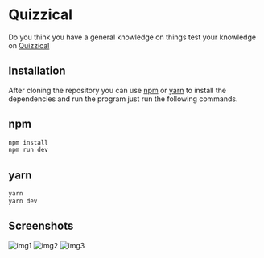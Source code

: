 # Quizzical
Do you think you have a general knowledge on things test your knowledge on [Quizzical](https://github.com/Judge-Paul/quizzical)

## Installation
After cloning the repository you can use [npm](https://www.npmjs.com) or [yarn](https://yarnpkg.com) to install the dependencies and run the program just run the following commands.

## npm
```bash
npm install
npm run dev
```

## yarn
```bash
yarn
yarn dev
```

## Screenshots
![img1](https://pbs.twimg.com/media/FmiuQmuX0AQRRPB?format=png&name=large)
![img2](https://pbs.twimg.com/media/Fmf2nUaWQAAPFP3?format=png&name=900x900)
![img3](https://pbs.twimg.com/media/Fmf2nUcWQAEtUgp?format=png&name=900x900)